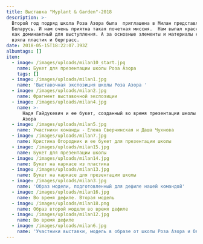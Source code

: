 ```yaml
---
title: Выставка "Myplant & Garden"-2018
description: >-
  Второй год подряд школа Роза Азора была  приглашена в Милан представлять
  Беларусь. И нам очень приятна такая почетная миссия.  Нам выпал красный цвет,
  как доминантный для выступления. А за основные элементы и материалы команда
  взяла пластик и берграсс. 
date: 2018-05-15T18:22:07.393Z
albumtags: []
item:
  - image: /images/uploads/milan10_start.jpg
    name: Букет для презентации школы Роза Азора
    tags: []
  - image: /images/uploads/milan1.jpg
    name: 'Выставочная экспозиция школы Роза Азора '
  - image: /images/uploads/milan2.jpg
    name: Фрагмент выставочной экспозиции
  - image: /images/uploads/milan4.jpg
    name: >-
      Надя Гайдукевич и ее букет, созданный во время презентации школы Роза
      Азора
  - image: /images/uploads/milan5.jpg
    name: Участники команды - Елена Сверчинская и Даша Чухнова
  - image: /images/uploads/milan7.jpg
    name: Кристина Огородник и ее букет для презентации школы
  - image: /images/uploads/milan15.jpg
    name: Букет для презентации школы
  - image: /images/uploads/milan14.jpg
    name: Букет на каркасе из пластика
  - image: /images/uploads/milan13.jpg
    name: Букет на каркасе для презентации школы
  - image: /images/uploads/milan3.jpg
    name: 'Образ модели, подготовленный для дефиле нашей командой'
  - image: /images/uploads/milan16.jpg
    name: Во время дефиле. Вторая модель
  - image: /images/uploads/milan18.png
    name: Образ второй модели во время дефиле
  - image: /images/uploads/milan12.jpg
    name: Во время дефиле
  - image: /images/uploads/milan6.jpg
    name: 'Участники выставки, модель в образе от школы Роза Азора и Ольга Гайдукевич'
---
```


